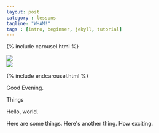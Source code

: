 ```yaml
---
layout: post
category : lessons
tagline: "WHAM!"
tags : [intro, beginner, jekyll, tutorial]
---
```

{% include carousel.html %}

<div class="item"><a href="http://www.flickr.com/photos/idfarmer/6882096993/in/photostream/"><img src ="http://farm8.staticflickr.com/7209/6882096993_633bc9a2c5_b.jpg"></a></div>
<div class="item"><a href="http://www.flickr.com/photos/idfarmer/6882097967/in/photostream/"><img src ="http://farm8.staticflickr.com/7198/6882097967_2c383d36c7_b.jpg"></a></div>

{% include endcarousel.html %}

Good Evening.

Things

Hello, world.

Here are some things.
Here's another thing.
How exciting.
